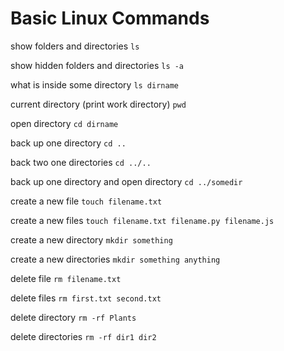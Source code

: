 # Basic Linux Commands

show folders and directories
`ls`

show hidden folders and directories
`ls -a`

what is inside some directory
`ls dirname`

current directory (print work directory)
`pwd`

open directory
`cd dirname`

back up one directory
`cd ..`

back two one directories
`cd ../..`

back up one directory and open directory
`cd ../somedir`

create a new file
`touch filename.txt`

create a new files
`touch filename.txt filename.py filename.js`

create a new directory
`mkdir something`

create a new directories
`mkdir something anything`

delete file
`rm filename.txt`

delete files
`rm first.txt second.txt`

delete directory
`rm -rf Plants`

delete directories
`rm -rf dir1 dir2`
